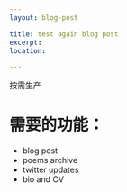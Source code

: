 ```yaml
---
layout: blog-post

title: test again blog post 
excerpt: 
location:

---
```


按需生产

需要的功能：
===========

* blog post
* poems archive
* twitter updates
* bio and CV
